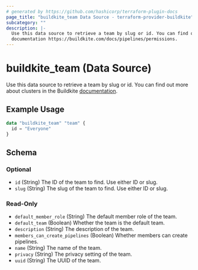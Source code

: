 ```yaml
---
# generated by https://github.com/hashicorp/terraform-plugin-docs
page_title: "buildkite_team Data Source - terraform-provider-buildkite"
subcategory: ""
description: |-
  Use this data source to retrieve a team by slug or id. You can find out more about clusters in the Buildkite
  documentation https://buildkite.com/docs/pipelines/permissions.
---
```


# buildkite_team (Data Source)

Use this data source to retrieve a team by slug or id. You can find out more about clusters in the Buildkite
[documentation](https://buildkite.com/docs/pipelines/permissions).

## Example Usage

```terraform
data "buildkite_team" "team" {
  id = "Everyone"
}
```

<!-- schema generated by tfplugindocs -->
## Schema

### Optional

- `id` (String) The ID of the team to find. Use either ID or slug.
- `slug` (String) The slug of the team to find. Use either ID or slug.

### Read-Only

- `default_member_role` (String) The default member role of the team.
- `default_team` (Boolean) Whether the team is the default team.
- `description` (String) The description of the team.
- `members_can_create_pipelines` (Boolean) Whether members can create pipelines.
- `name` (String) The name of the team.
- `privacy` (String) The privacy setting of the team.
- `uuid` (String) The UUID of the team.
